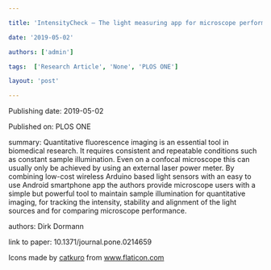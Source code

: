 ---
title: 'IntensityCheck – The light measuring app for microscope performance checks and consistent fluorescence imaging'
date: '2019-05-02'
authors: ['admin']
tags:  ['Research Article', 'None', 'PLOS ONE']
layout: 'post'
---
Publishing date: 2019-05-02

Published on: PLOS ONE

summary: Quantitative fluorescence imaging is an essential tool in biomedical research. It requires consistent and repeatable conditions such as constant sample illumination. Even on a confocal microscope this can usually only be achieved by using an external laser power meter. By combining low-cost wireless Arduino based light sensors with an easy to use Android smartphone app the authors provide microscope users with a simple but powerful tool to maintain sample illumination for quantitative imaging, for tracking the intensity, stability and alignment of the light sources and for comparing microscope performance.

authors: Dirk Dormann

link to paper: 10.1371/journal.pone.0214659

Icons made by <a href="https://www.flaticon.com/free-icon/bookshelves_3576884" title="catkuro">catkuro</a> from <a href="https://www.flaticon.com/" title="Flaticon"> www.flaticon.com</a>